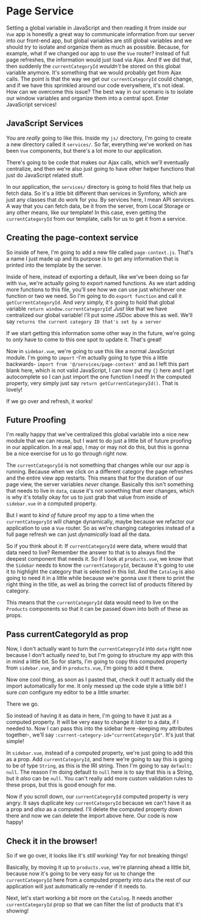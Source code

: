 # Page Service

Setting a global variable in JavaScript and then reading it from inside our `Vue`
app is honestly a great way to communicate information from our server
into our front-end app, but global variables are still global variables and we
should *try* to isolate and organize them as much as possible. Because, for example,
what if we changed our app to use the `Vue` router? Instead of full page
refreshes, the information would just load via Ajax. And If we did that, then
suddenly the `currentCategoryId` *wouldn't* be stored on this global variable
anymore. It's something that we would probably get from Ajax calls. The point is
that the way we get our `currentCategoryId` could change, and if we have this
sprinkled around our code everywhere, it's not ideal. How can we overcome this
issue? The best way in our scenario is to isolate our window variables and
organize them into a central spot. Enter JavaScript services!

## JavaScript Services

You are *really* going to like this. Inside my `js/` directory, I'm going to create
a new directory called it `services/`. So far, everything we've worked on has been
`Vue` components, but there's a lot more to our application.

There's going to be code that makes our Ajax calls, which we'll eventually centralize,
and then we're also just going to have other helper functions that just do JavaScript
related stuff.

In our application, the `services/` directory is going to hold files that help us
fetch data. So it's a little bit different than services in Symfony, which are just
any classes that do work for you. By services here, I mean API services. A way
that you can fetch data, be it from the server, from Local Storage or any other means,
like our template! In this case, even getting the `currentCategoryId` from our
template, calls for us to get it from a service. 
 
## Creating the page-context service
 
So inside of here, I'm going to add a new file called `page-context.js`. That's a
name I just made up and its purpose is to get any information that is printed into
the template by the server. 

Inside of here, instead of exporting a default, like we've been doing so far with
`Vue`, we're actually going to export named functions. As we start adding more
functions to this file, you'll see how we can use just whichever one function or
two we need. So I'm going to do `export function` and call it `getCurrentCategoryId`.
And *very* simply, it's going to hold that global variable
`return window.currentCategoryId`! *Just* like that we have centralized our global
variable! I'll put some JSDoc above this as well. We'll say `returns the current
category ID that's set by a server`
 
If we start getting this information some other way in the future, we're going to
*only* have to come to this one spot to update it. That's great!

Now in `sidebar.vue`, we're going to use this like a normal JavaScript module.
I'm going to `import` -I'm actually going to type this a little backwards-
`import from '@/services/page-context'` and as I left this part blank here, which is
not valid JavaScript, I can now put my `{}` here and I get autocomplete so I can 
just import the one function I need! In the computed property, very simply just say 
`return getCurrentCategoryId()`. That is lovely! 

If we go over and refresh, it works!

## Future Proofing

I'm really happy that we've centralized this global variable into a nice new module
that we can reuse, but I want to do just a little bit of future proofing in our
application. In a real app, I may or may not do this, but this is gonna be a nice
exercise for us to go through right now.

The `currentCategoryId` is not something that changes while our our app is
running. Because when we click on a different category the page refreshes and the
entire view app restarts. This means that for the duration of our page view, the
server variables *never* change. Basically this isn't something that needs to live
in `data`, cause it's not something that ever changes, which is why it's totally
okay for us to just grab that value from inside of `sidebar.vue` in a computed
property.

But I want to *kind of* future proof my app to a time when the `currentCategoryId`
will change dynamically, maybe because we refactor our application to use a `Vue`
router. So as we're changing categories instead of a full page refresh we can just
*dynamically* load all the data.

So if you think about it: If `currentCategoryId` were data, where would that data
need to live? Remember the answer to that is to always find the deepest component
that needs it. So if I look at `products.vue`, we know that the `Sidebar` needs
to know the `currentCategoryId`, because it's going to use it to highlight the
category that is selected in this list. And the `Catalog` is also going to need it
in a little while because we're gonna use it there to print the right thing in 
the title, as well as bring the correct list of products filtered by category.

This means that the `currentCategoryId` data would need to live on the `Products`
components so that it can be passed down into both of these as props.

## Pass currentCategoryId as prop

Now, I don't actually want to turn the `currentCategoryId` into `data` right now
because I don't actually *need* to, but I'm going to structure my app with this
in mind a little bit. So for starts, I'm going to copy this computed property from
`sidebar.vue`, and in `products.vue`, I'm going to add it there.

Now one cool thing, as soon as I pasted that, check it out! It actually did
the import automatically for me. It only messed up the code style a little bit!
I sure *can* configure my editor to be a little smarter.

There we go.

So instead of having it as data in here, I'm going to have it just as a computed
property. It will be very easy to change it *later* to a data, if I needed to.
Now I can pass this into the sidebar here -keeping my attributes together-, we'll
say `:current-category-id="currentCategoryId"`. It's just that simple!

In `sidebar.vue`, instead of a computed property, we're just going to add this as a
prop. Add `currentCategoryId`, and here we're going to say this is going to be of
type `String`, as this is the IRI string. Then I'm going to say `default: null`.
The reason I'm doing default to `null` here is to say that this is a String, but it
*also* can be `null`. You can't really add more custom validation rules to these
props, but this is good enough for me.

Now if you scroll down, our `currentCategoryId` computed property is very angry.
It says duplicate key `currentCategoryId` because we can't have it as a prop and
*also* as a computed. I'll delete the computed property down there and now we can
delete the import above here. Our code is now happy!

## Check it in the browser!

So if we go over, it looks like it's *still* working! Yay for not breaking things!

Basically, by moving it up to `products.vue`, we're planning ahead a little bit,
because now it's going to be very easy for us to change the `currentCategoryId`
here from a computed property into `data` the rest of our application will
just automatically re-render if it needs to.

Next, let's start working a bit more on the `Catalog`. It needs another
`currentCategoryId` prop so that we can filter the list of products that it's
showing!
